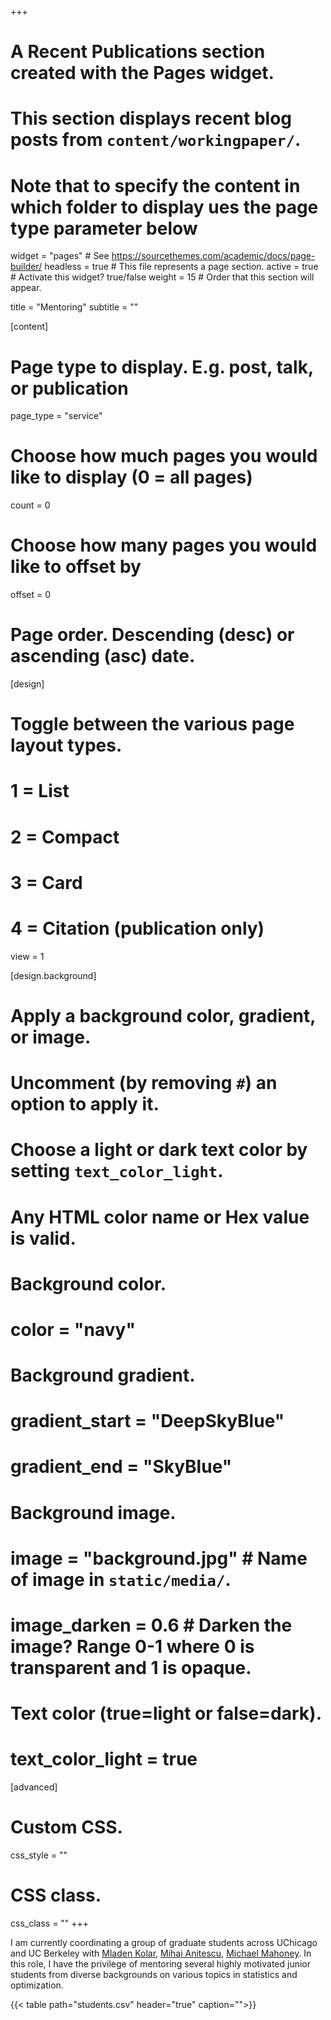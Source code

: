 +++
# A Recent Publications section created with the Pages widget.
# This section displays recent blog posts from `content/workingpaper/`.
# Note that to specify the content in which folder to display ues the page type parameter below

widget = "pages"  # See https://sourcethemes.com/academic/docs/page-builder/
headless = true  # This file represents a page section.
active = true  # Activate this widget? true/false
weight = 15  # Order that this section will appear.

title = "Mentoring"
subtitle = ""

[content]
  # Page type to display. E.g. post, talk, or publication
  page_type = "service"

  # Choose how much pages you would like to display (0 = all pages)
  count = 0
  # Choose how many pages you would like to offset by
  offset = 0
  # Page order. Descending (desc) or ascending (asc) date.

[design]
  # Toggle between the various page layout types.
  #   1 = List
  #   2 = Compact
  #   3 = Card
  #   4 = Citation (publication only)
  view = 1
  
[design.background]
  # Apply a background color, gradient, or image.
  #   Uncomment (by removing `#`) an option to apply it.
  #   Choose a light or dark text color by setting `text_color_light`.
  #   Any HTML color name or Hex value is valid.
    
  # Background color.
  # color = "navy"
  
  # Background gradient.
  # gradient_start = "DeepSkyBlue"
  # gradient_end = "SkyBlue"
  
  # Background image.
  # image = "background.jpg"  # Name of image in `static/media/`.
  # image_darken = 0.6  # Darken the image? Range 0-1 where 0 is transparent and 1 is opaque.

  # Text color (true=light or false=dark).
  # text_color_light = true  
  
[advanced]
 # Custom CSS. 
 css_style = ""
 
 # CSS class.
 css_class = ""
+++

I am currently coordinating a group of graduate students across UChicago and UC Berkeley with [Mladen Kolar](https://mkolar.coffeejunkies.org/), [Mihai Anitescu](https://web.cels.anl.gov/~anitescu/), [Michael Mahoney](https://www.stat.berkeley.edu/~mmahoney/). In this role, I have the privilege of mentoring several highly motivated junior students from diverse backgrounds on various topics in statistics and optimization.




{{< table path="students.csv" header="true" caption="">}}


